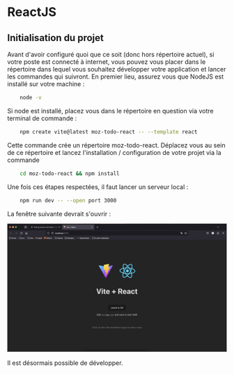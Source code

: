 # ReactJS
## Initialisation du projet

Avant d'avoir configuré quoi que ce soit (donc hors répertoire actuel), si votre poste est connecté à internet, vous pouvez vous placer dans le répertoire dans lequel vous souhaitez développer votre application et lancer les commandes qui suivront. En premier lieu, assurez vous que NodeJS est installé sur votre machine :

```bash 
    node -v
```

Si node est installé, placez vous dans le répertoire en question via votre terminal de commande :

```bash 
    npm create vite@latest moz-todo-react -- --template react
```

Cette commande crée un répertoire moz-todo-react. Déplacez vous au sein de ce répertoire et lancez l'installation / configuration de votre projet via la commande 

```bash 
    cd moz-todo-react && npm install
``` 

Une fois ces étapes respectées, il faut lancer un serveur local :

```bash
    npm run dev -- --open port 3000
```

La fenêtre suivante devrait s'ouvrir : 

![accueilReact](img/accueilReact.png)

Il est désormais possible de développer.
